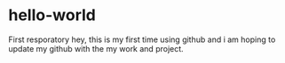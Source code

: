 # hello-world
First resporatory
hey, this is my first time using github and i am hoping to update my github with the my work and project.
